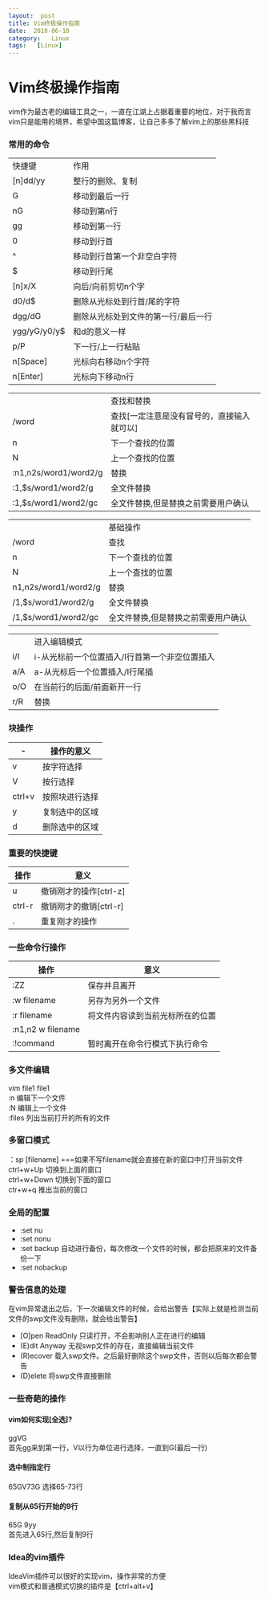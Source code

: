 ```yaml
---
layout:  post
title: Vim终极操作指南
date:  2018-06-10
category:   Linux
tags:   [Linux]
---
```


# Vim终极操作指南

vim作为最古老的编辑工具之一，一直在江湖上占据着重要的地位，对于我而言vim只是能用的境界，希望中国这篇博客，让自己多多了解vim上的那些黑科技

### 常用的命令
<table>
    <tr><td>快捷键</td><td>作用</td></tr>
    <tr><td>[n]dd/yy</td><td>整行的删除、复制</td></tr>
    <tr><td>G</td><td>移动到最后一行</td></tr>
    <tr><td>nG</td><td>移动到第n行</td></tr>
    <tr><td>gg</td><td>移动到第一行</td></tr>
    <tr><td>0</td><td>移动到行首</td></tr>
    <tr><td>^</td><td>移动到行首第一个非空白字符</td></tr>
    <tr><td>$</td><td>移动到行尾</td></tr>
    <tr><td>[n]x/X</td><td>向后/向前剪切n个字</td></tr>
    <tr><td>d0/d$</td><td>删除从光标处到行首/尾的字符</td></tr>
    <tr><td>dgg/dG</td><td>删除从光标处到文件的第一行/最后一行</td></tr>
    <tr><td>ygg/yG/y0/y$</td><td>和d的意义一样</td></tr>
    <tr><td>p/P</td><td>下一行/上一行粘贴</td></tr>
    <tr><td>n[Space]</td><td>光标向右移动n个字符</td></tr>
    <tr><td>n[Enter]</td><td>光标向下移动n行</td></tr>
</table>
<table>    
    <tr><td></td><td>查找和替换</td></tr>
    <tr><td>/word</td><td>查找[一定注意是没有冒号的，直接输入就可以]</td></tr>
    <tr><td>n</td><td>下一个查找的位置</td></tr>
    <tr><td>N</td><td>上一个查找的位置</td></tr>
    <tr><td>:n1,n2s/word1/word2/g</td><td>替换</td></tr>
    <tr><td>:1,$s/word1/word2/g</td><td>全文件替换</td></tr>
    <tr><td>:1,$s/word1/word2/gc</td><td>全文件替换,但是替换之前需要用户确认</td></tr>
</table>


<table>    
    <tr><td></td><td>基础操作</td></tr>
    <tr><td>/word</td><td>查找</td></tr>
    <tr><td>n</td><td>下一个查找的位置</td></tr>
    <tr><td>N</td><td>上一个查找的位置</td></tr>
    <tr><td>n1,n2s/word1/word2/g</td><td>替换</td></tr>
    <tr><td>/1,$s/word1/word2/g</td><td>全文件替换</td></tr>
    <tr><td>/1,$s/word1/word2/gc</td><td>全文件替换,但是替换之前需要用户确认</td></tr>
</table>


<table>    
    <tr><td></td><td>进入编辑模式</td></tr>
    <tr><td>i/I</td><td>i-从光标前一个位置插入/I行首第一个非空位置插入</td></tr>
    <tr><td>a/A</td><td>a-从光标后一个位置插入/I行尾插</td></tr>
    <tr><td>o/O</td><td>在当前行的后面/前面新开一行</td></tr>
    <tr><td>r/R</td><td>替换</td></tr>
</table>

### 块操作
| - | 操作的意义|
|--- | ---  |
|v|按字符选择 |
|V|  按行选择   |
|ctrl+v| 按照块进行选择 |
|y| 复制选中的区域 |
|d| 删除选中的区域 |

### 重要的快捷键

|操作|意义|
|---|---|
|u|撤销刚才的操作[ctrl-z]|
|ctrl-r|撤销刚才的撤销[ctrl-r]|
|.|重复刚才的操作|

### 一些命令行操作
|操作|意义|
|---|---|
|:ZZ|保存并且离开|
|:w filename|另存为另外一个文件|
|:r filename|将文件内容读到当前光标所在的位置|
|:n1,n2 w filename||
|:!command|暂时离开在命令行模式下执行命令|


### 多文件编辑
vim file1 file1    
:n 编辑下一个文件  
:N 编辑上一个文件  
:files 列出当前打开的所有的文件

### 多窗口模式
：sp [filename] ===如果不写filename就会直接在新的窗口中打开当前文件  
ctrl+w+Up  切换到上面的窗口  
ctrl+w+Down 切换到下面的窗口  
ctr+w+q   推出当前的窗口

### 全局的配置
- :set nu  
- :set nonu  
- :set backup 自动进行备份，每次修改一个文件的时候，都会把原来的文件备份一下
- :set nobackup

### 警告信息的处理
在vim异常退出之后，下一次编辑文件的时候，会给出警告【实际上就是检测当前文件的swp文件没有删除，就会给出警告】
- [O]pen ReadOnly 只读打开，不会影响别人正在进行的编辑
- (E)dit Anyway  无视swp文件的存在，直接编辑当前文件
- (R)ecover  载入swp文件。之后最好删除这个swp文件，否则以后每次都会警告
- (D)elete   将swp文件直接删除

### 一些奇葩的操作
#### vim如何实现[全选]?
ggVG   
首先gg来到第一行，V以行为单位进行选择，一直到G(最后一行)
#### 选中制指定行
65GV73G   选择65-73行
#### 复制从65行开始的9行
65G  9yy  
首先进入65行,然后复制9行
### Idea的vim插件
IdeaVim插件可以很好的实现vim，操作非常的方便  
vim模式和普通模式切换的插件是【ctrl+alt+v】







